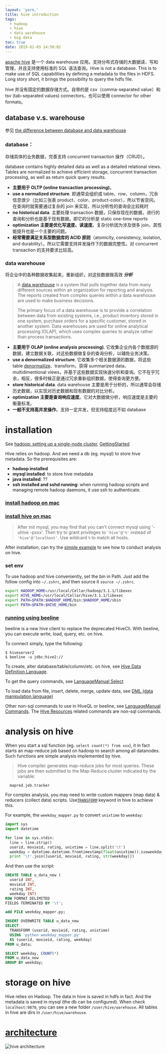 ```yaml
---
layout: 'yarn,'
title: hive introduction
tags:
  - hadoop
  - hive
  - data warehouse
  - big data
toc: true
date: 2019-01-03 14:50:02
---
```


[apache hive](https://cwiki.apache.org/confluence/display/Hive/Home#Home-HiveDocumentation) 是一个 data warehouse 应用。支持分布式存储的大数据读、写和管理，并且支持使用标准的 SQL 语法查询。Hive is not a database.  This is to make use of SQL capabilities by defining a metadata to the files in HDFS.  Long story short, it brings the possibility to query the hdfs file.

hive 并没有固定的数据存储方式。自带的是 csv（comma-separated value）和 tsv (tab-separated values) connectors，也可以使用 connector for other formats。

## database v.s. warehouse

参见 [the difference between database and data warehouse](https://panoply.io/data-warehouse-guide/the-difference-between-a-database-and-a-data-warehouse/)

### database：

存储具体的业务数据，完善支持 concurrent transaction 操作（CRUD）。

database contains highly detailed data as well as a detailed relational views. Tables are normalized to achieve efficient storage, concurrent transaction processing, as well as return quick query results.

* **主要用于 OLTP (online trancaction processing)**。
* **use a normalized structure**. 即通常会组织成 table、row、column，冗余信息很少（比如三张表 product、color、product-color），所以节省空间。在查询时就需要通过复杂的 join 来实现，所以分析性的查询会比较耗时
* **no historical data**. 主要处理 transaction 数据，只保存现在的数据，进行的查询和分析也是基于现有数据。即它的分析是 static one-time reports
* **optimization 主要是优化写速度、读速度**。复杂分析因为涉及很多 join，其性能提升也是一个主要的问题。
* **经常需要满足关系型数据库的 ACID 原则**（atomicity, consistency, isolation, and durability）。所以它需要支持并发操作下的数据完整性。对 concurrent transaction 的支持要求比较高。

### data warehouse

将企业中的各种数据收集起来，重新组织，对这些数据做高效 ***分析***

> A [data warehouse](https://panoply.io/data-warehouse-guide) is a system that pulls together data from many different sources within an organization for reporting and analysis. The reports created from complex queries within a data warehouse are used to make business decisions.
>
> The primary focus of a data warehouse is to provide a correlation between data from existing systems, i.e., product inventory stored in one system, purchase orders for a specific customer, stored in another system. Data warehouses are used for online analytical processing (OLAP), which uses complex queries to analyze rather than process transactions.

* **主要用于 OLAP (online analysis processing)**. 它收集企业内各个数据源的数据，建立数据关联，对这些数据做复杂的查询分析，以辅佐业务决策。
* **use a denormalized structure**. 它收集多个相关数据源的数据，将这些 table [denormailize](https://searchdatamanagement.techtarget.com/definition/denormalization)、transform，获得 summarized data、multidimentional views，并基于这些数据实现快速分析和查询。它不在乎冗余，相反，很多时候正是通过冗余重新组织数据，使得查询更方便。
* **store historical data**. data warehouse 主要是用于分析的，所以通常会存储历史数据，以实现对历史数据和现有数据的对比分析。
* **optimization 主要是查询响应速度**。它对大数据做分析，响应速度是主要的衡量标准。
* **一般不支持高并发操作**。支持一定并发，但支持程度远不如 database

# installation

See [hadoop: setting up a single-node cluster](http://hadoop.apache.org/docs/stable/hadoop-project-dist/hadoop-common/SingleCluster.html), [GettingStarted](https://cwiki.apache.org/confluence/display/Hive/GettingStarted)

Hive relies on hadoop. And we need a db (eg. mysql) to store hive metadata. So the prerequisites are:

* **hadoop installed**
* **mysql installed**: to store hive metadata
* **java installed**: ??
* **ssh installed and sshd running**: when running hadoop scripts and managing remote hadoop daemons, it use ssh to authenticate.

### [install hadoop on mac](https://hfcherish.github.io/2019/01/07/hadoop/)

### [install hive on mac](https://www.cnblogs.com/micrari/p/7067968.html)

> After init mysql, you may find that you can't connect mysql using '-uhive -pxxx'. Then try to grant privileges to `'hive'@'%'` instead of `'hive'@'localhost'`. Use wildcard `%` to match all hosts.

After installation, can try the [simple example](https://cwiki.apache.org/confluence/display/Hive/GettingStarted#GettingStarted-SimpleExampleUseCases) to see how to conduct analysis on hive.

### set env

To use hadoop and hive conveniently, set the bin in Path. Just add the follow config into `~/.zshrc`, and then source it `source ~/.zshrc`.

```sh
export HADOOP_HOME=/usr/local/Cellar/hadoop/3.1.1/libexec
export HIVE_HOME=/usr/local/Cellar/hive/3.1.1/libexec
export PATH=$PATH:$HADOOP_HOME/bin:$HADOOP_HOME/sbin
export PATH=$PATH:$HIVE_HOME/bin
```



### [running using beeline](https://cwiki.apache.org/confluence/display/Hive/GettingStarted#GettingStarted-RunningHiveServer2andBeeline.1)

beeline is a new hive client to replace the deprecated HiveCli. With beeline, you can execute write, load, query, etc. on hive.

To connect simply, type the following:

```
$ hiveserver2
$ beeline -u jdbc:hive2://
```

To create, alter database/table/column/etc. on hive, see [Hive Data Definition Language](https://cwiki.apache.org/confluence/display/Hive/LanguageManual+DDL).

To get the query commands, see [LanguageManual Select](https://cwiki.apache.org/confluence/display/Hive/LanguageManual+Select)

To load data from file, insert, delete, merge, update data, see [DML (data manipulation language)](https://cwiki.apache.org/confluence/display/Hive/LanguageManual+DML)

Other non-sql commands to use in HiveQL or beeline, see [LanguageManual Commands](https://cwiki.apache.org/confluence/display/Hive/LanguageManual+Commands). The [Hive Resources](https://cwiki.apache.org/confluence/display/Hive/LanguageManual+Cli#LanguageManualCli-HiveResources) related commands are non-sql commands.

# analysis on hive

When you start a sql function (eg. `select count(*) from xxx`), it in fact  starts an map-reduce job based on hadoop to search among all datanodes. Such functions are simple analysis implemented by hive.

>Hive compiler generates map-reduce jobs for most queries. These jobs are then submitted to the Map-Reduce cluster indicated by the variable:

```
  mapred.job.tracker
```

For complex analysis, you may need to write custom mappers (map data) & reducers (collect data) scripts. Use[`TRANSFORM`](https://cwiki.apache.org/confluence/display/Hive/LanguageManual+Transform) keyword in hive to achieve this.

For example, the `weekday_mapper.py` to convert `unixtime` to `weekday`:

```python
import sys
import datetime

for line in sys.stdin:
  line = line.strip()
  userid, movieid, rating, unixtime = line.split('\t')
  weekday = datetime.datetime.fromtimestamp(float(unixtime)).isoweekday()
  print '\t'.join([userid, movieid, rating, str(weekday)])
```

And then use the script:

```sql
CREATE TABLE u_data_new (
  userid INT,
  movieid INT,
  rating INT,
  weekday INT)
ROW FORMAT DELIMITED
FIELDS TERMINATED BY '\t';

add FILE weekday_mapper.py;

INSERT OVERWRITE TABLE u_data_new
SELECT
  TRANSFORM (userid, movieid, rating, unixtime)
  USING 'python weekday_mapper.py'
  AS (userid, movieid, rating, weekday)
FROM u_data;

SELECT weekday, COUNT(*)
FROM u_data_new
GROUP BY weekday;
```

# storage on hive

Hive relies on Hadoop. The data in hive is saved in hdfs in fact. And the metadata is saved in mysql (the db can be configured). When check `localhost:9870`, you can see a new folder `/user/hive/warehouse`. All tables in hive are dirs in `/user/hive/warehouse`.

# [architecture](https://cwiki.apache.org/confluence/display/Hive/Design)

![hive architecture](https://cwiki.apache.org/confluence/download/attachments/27362072/system_architecture.png?version=1&modificationDate=1414560669000&api=v2)